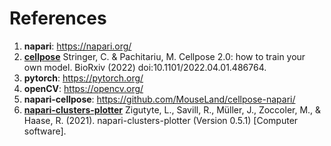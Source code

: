 # References

1.  **napari**: https://napari.org/
2.  [**cellpose**](https://www.nature.com/articles/s41592-020-01018-x) Stringer, C. & Pachitariu, M. Cellpose 2.0: how to train your own model. BioRxiv (2022) doi:10.1101/2022.04.01.486764.
3.  **pytorch**: https://pytorch.org/
4.   **openCV**: https://opencv.org/
5.   **napari-cellpose**: https://github.com/MouseLand/cellpose-napari/
6.   [**napari-clusters-plotter**]( https://github.com/BiAPoL/napari-clusters-plotter) Zigutyte, L., Savill, R., Müller, J., Zoccoler, M., & Haase, R. (2021). napari-clusters-plotter (Version 0.5.1) [Computer software].